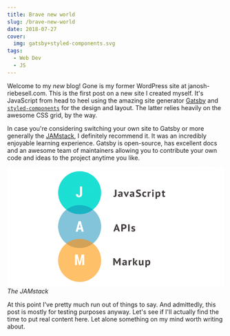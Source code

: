 ```yaml
---
title: Brave new world
slug: /brave-new-world
date: 2018-07-27
cover:
  img: gatsby+styled-components.svg
tags:
  - Web Dev
  - JS
---
```


Welcome to my _new_ blog! Gone is my former WordPress site at janosh-riebesell.com. This is the first post on a new site I created myself. It's JavaScript from head to heel using the amazing site generator [Gatsby](https://www.gatsbyjs.org) and [`styled-components`](https://www.styled-components.com) for the design and layout. The latter relies heavily on the awesome CSS grid, by the way.

In case you're considering switching your own site to Gatsby or more generally the [JAMstack](https://jamstack.org), I definitely recommend it. It was an incredibly enjoyable learning experience. Gatsby is open-source, has excellent docs and an awesome team of maintainers allowing you to contribute your own code and ideas to the project anytime you like.

![JAMstack](jamstack.png)
_The JAMstack_

At this point I've pretty much run out of things to say. And admittedly, this post is mostly for testing purposes anyway. Let's see if I'll actually find the time to put real content here. Let alone something on my mind worth writing about.
